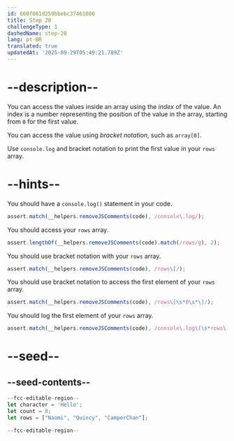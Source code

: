 ```yaml
---
id: 660f061d259bbebc37461080
title: Step 20
challengeType: 1
dashedName: step-20
lang: pt-BR
translated: true
updatedAt: '2025-09-29T05:49:21.789Z'
---
```


# --description--

You can access the values inside an array using the <dfn>index</dfn> of the value. An index is a number representing the position of the value in the array, starting from `0` for the first value.

You can access the value using <dfn>bracket notation</dfn>, such as `array[0]`.

Use `console.log` and bracket notation to print the first value in your `rows` array.

# --hints--

You should have a `console.log()` statement in your code.

```js
assert.match(__helpers.removeJSComments(code), /console\.log/);
```

You should access your `rows` array.

```js
assert.lengthOf(__helpers.removeJSComments(code).match(/rows/g), 2);
```

You should use bracket notation with your `rows` array.

```js
assert.match(__helpers.removeJSComments(code), /rows\[/);
```

You should use bracket notation to access the first element of your `rows` array.

```js
assert.match(__helpers.removeJSComments(code), /rows\[\s*0\s*\]/);
```

You should log the first element of your `rows` array.

```js
assert.match(__helpers.removeJSComments(code), /console\.log\(\s*rows\[\s*0\s*]\s*\);?/);
```

# --seed--

## --seed-contents--

```js
--fcc-editable-region--
let character = 'Hello';
let count = 8;
let rows = ["Naomi", "Quincy", "CamperChan"];

--fcc-editable-region--
```
